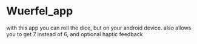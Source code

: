 # Wuerfel_app
with this app you can roll the dice, but on your android device. also allows you to get 7 instead of 6, and optional haptic feedback

